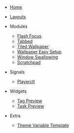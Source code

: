 - [Home](home.md)

- [Layouts](layouts/layout.md)

- Modules
    - [Flash Focus](module/flash.md)
    - [Tabbed](module/tabbed.md)
    - [Tiled Wallpaper](module/twall.md)
    - [Wallpaper Easy Setup](module/wall.md)
    - [Window Swallowing](module/swal.md)
    - [Scratchpad](module/scratch.md)

- Signals
    - [Playerctl](signals/pctl.md)

- Widgets
    - [Tag Preview](widgets/tag_preview.md)
    - [Task Preview](widgets/task_preview.md)

- Extra
    - [Theme Variable Template](theme.md)

